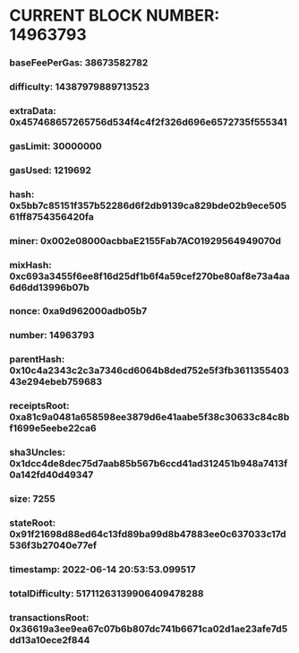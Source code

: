 # CURRENT BLOCK NUMBER: 14963793

### baseFeePerGas: 38673582782
### difficulty: 14387979889713523
### extraData: 0x457468657265756d534f4c4f2f326d696e6572735f555341
### gasLimit: 30000000
### gasUsed: 1219692
### hash: 0x5bb7c85151f357b52286d6f2db9139ca829bde02b9ece50561ff8754356420fa
### miner: 0x002e08000acbbaE2155Fab7AC01929564949070d
### mixHash: 0xc693a3455f6ee8f16d25df1b6f4a59cef270be80af8e73a4aa6d6dd13996b07b
### nonce: 0xa9d962000adb05b7
### number: 14963793
### parentHash: 0x10c4a2343c2c3a7346cd6064b8ded752e5f3fb361135540343e294ebeb759683
### receiptsRoot: 0xa81c9a0481a658598ee3879d6e41aabe5f38c30633c84c8bf1699e5eebe22ca6
### sha3Uncles: 0x1dcc4de8dec75d7aab85b567b6ccd41ad312451b948a7413f0a142fd40d49347
### size: 7255
### stateRoot: 0x91f21698d88ed64c13fd89ba99d8b47883ee0c637033c17d536f3b27040e77ef
### timestamp: 2022-06-14 20:53:53.099517
### totalDifficulty: 51711263139906409478288
### transactionsRoot: 0x36619a3ee9ea67c07b6b807dc741b6671ca02d1ae23afe7d5dd13a10ece2f844
